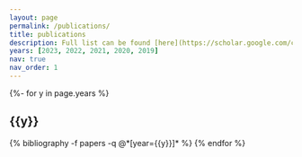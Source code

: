 ```yaml
---
layout: page
permalink: /publications/
title: publications
description: Full list can be found [here](https://scholar.google.com/citations?user=zMS4JHEAAAAJ&hl=en). 
years: [2023, 2022, 2021, 2020, 2019]
nav: true
nav_order: 1
---
```

<!-- _pages/publications.md -->
<div class="publications">

{%- for y in page.years %}
  <h2 class="year">{{y}}</h2>
  {% bibliography -f papers -q @*[year={{y}}]* %}
{% endfor %}

</div>
